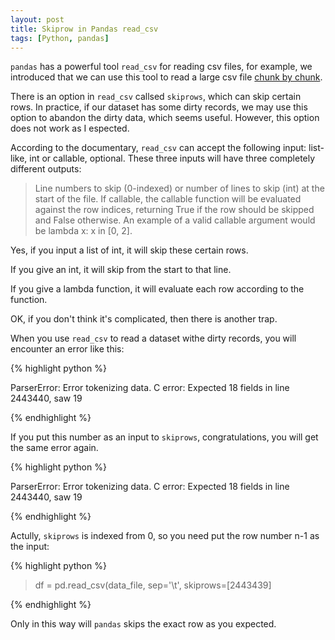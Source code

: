 ```yaml
---
layout: post
title: Skiprow in Pandas read_csv
tags: [Python, pandas]
---
```


`pandas` has a powerful tool `read_csv` for reading csv files, for example, we introduced that we can use this tool to read a large csv file [chunk by chunk](http://acepor.github.io/2017/08/03/using-chunksize/). 

There is an option in `read_csv` callsed `skiprows`, which can skip certain rows. In practice, if our dataset has some dirty records, we may use this option to abandon the dirty data, which seems useful. However, this option does not work as I espected.

According to the documentary, `read_csv` can accept the following input: list-like, int or callable, optional. These three inputs will have three completely different outputs:

> Line numbers to skip (0-indexed) or number of lines to skip (int) at the start of the file.
If callable, the callable function will be evaluated against the row indices, returning True if the row should be skipped and False otherwise. An example of a valid callable argument would be lambda x: x in [0, 2].

Yes, if you input a list of int, it will skip these certain rows.

If you give an int, it will skip from the start to that line.

If you give a lambda function, it will evaluate each row according to the function.

OK, if you don't think it's complicated, then there is another trap.

When you use `read_csv` to read a dataset withe dirty records, you will encounter an error like this:

{% highlight python %}

ParserError: Error tokenizing data. C error: Expected 18 fields in line 2443440, saw 19

{% endhighlight %}

If you put this number as an input to `skiprows`, congratulations, you will get the same error again.

{% highlight python %}

ParserError: Error tokenizing data. C error: Expected 18 fields in line 2443440, saw 19

{% endhighlight %}

Actully, `skiprows` is indexed from 0, so you need put the row number n-1 as the input:

{% highlight python %}

> df = pd.read_csv(data_file, sep='\t', skiprows=[2443439]

{% endhighlight %}

Only in this way will `pandas` skips the exact row as you expected.

